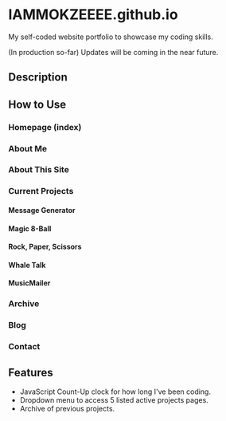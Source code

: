 # IAMMOKZEEEE.github.io

My self-coded website portfolio to showcase my coding skills.

(In production so-far) Updates will be coming in the near future.

## Description

## How to Use

### Homepage (index)
### About Me
### About This Site
### Current Projects
#### Message Generator
#### Magic 8-Ball
#### Rock, Paper, Scissors
#### Whale Talk
#### MusicMailer
### Archive
### Blog
### Contact

## Features
+ JavaScript Count-Up clock for how long I've been coding.
+ Dropdown menu to access 5 listed active projects pages.
+ Archive of previous projects.
